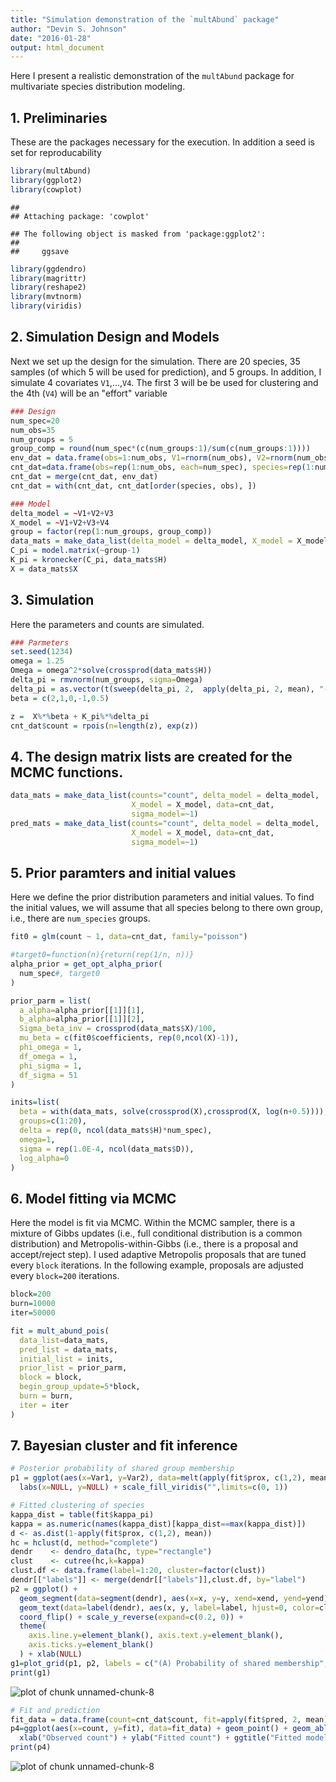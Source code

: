```yaml
---
title: "Simulation demonstration of the `multAbund` package"
author: "Devin S. Johnson"
date: "2016-01-28"
output: html_document
---
```


Here I present a realistic demonstration of the `multAbund` package for multivariate species distribution modeling.

## 1. Preliminaries

These are the packages necessary for the execution. In addition a seed is set for reproducability 


```r
library(multAbund)
library(ggplot2)
library(cowplot)
```

```
## 
## Attaching package: 'cowplot'
```

```
## The following object is masked from 'package:ggplot2':
## 
##     ggsave
```

```r
library(ggdendro)
library(magrittr)
library(reshape2)
library(mvtnorm)
library(viridis)
```

## 2. Simulation Design and Models

Next we set up the design for the simulation. There are 20 species, 35 samples (of which 5 will be used for prediction), and 5 groups. In addition, I simulate 4 covariates `V1`,...,`V4`. The first 3 will be be used for clustering and the 4th (`V4`) will be an "effort" variable


```r
### Design
num_spec=20
num_obs=35
num_groups = 5
group_comp = round(num_spec*(c(num_groups:1)/sum(c(num_groups:1))))
env_dat = data.frame(obs=1:num_obs, V1=rnorm(num_obs), V2=rnorm(num_obs), V3=rnorm(num_obs), V4=rnorm(num_obs))
cnt_dat=data.frame(obs=rep(1:num_obs, each=num_spec), species=rep(1:num_spec, num_obs), count=NA)
cnt_dat = merge(cnt_dat, env_dat)
cnt_dat = with(cnt_dat, cnt_dat[order(species, obs), ])
```


```r
### Model
delta_model = ~V1+V2+V3
X_model = ~V1+V2+V3+V4
group = factor(rep(1:num_groups, group_comp))
data_mats = make_data_list(delta_model = delta_model, X_model = X_model, data=cnt_dat, sigma_model=~1)
C_pi = model.matrix(~group-1) 
K_pi = kronecker(C_pi, data_mats$H)
X = data_mats$X
```

## 3. Simulation

Here the parameters and counts are simulated. 


```r
### Parmeters
set.seed(1234)
omega = 1.25
Omega = omega^2*solve(crossprod(data_mats$H))
delta_pi = rmvnorm(num_groups, sigma=Omega)
delta_pi = as.vector(t(sweep(delta_pi, 2,  apply(delta_pi, 2, mean), "-")))
beta = c(2,1,0,-1,0.5)

z =  X%*%beta + K_pi%*%delta_pi 
cnt_dat$count = rpois(n=length(z), exp(z))
```

## 4. The design matrix lists are created for the MCMC functions.


```r
data_mats = make_data_list(counts="count", delta_model = delta_model, 
                           X_model = X_model, data=cnt_dat, 
                           sigma_model=~1)
pred_mats = make_data_list(counts="count", delta_model = delta_model, 
                           X_model = X_model, data=cnt_dat, 
                           sigma_model=~1)
```

## 5. Prior paramters and initial values

Here we define the prior distribution parameters and initial values. To find the initial values, we will assume that all species belong to there own group, i.e., there are `num_species` groups. 


```r
fit0 = glm(count ~ 1, data=cnt_dat, family="poisson")

#target0=function(n){return(rep(1/n, n))}
alpha_prior = get_opt_alpha_prior(
  num_spec#, target0
)

prior_parm = list(
  a_alpha=alpha_prior[[1]][1],
  b_alpha=alpha_prior[[1]][2],
  Sigma_beta_inv = crossprod(data_mats$X)/100,
  mu_beta = c(fit0$coefficients, rep(0,ncol(X)-1)),
  phi_omega = 1,
  df_omega = 1,
  phi_sigma = 1,
  df_sigma = 51
)

inits=list(
  beta = with(data_mats, solve(crossprod(X),crossprod(X, log(n+0.5)))),
  groups=c(1:20),
  delta = rep(0, ncol(data_mats$H)*num_spec),
  omega=1,
  sigma = rep(1.0E-4, ncol(data_mats$D)),
  log_alpha=0
)
```

## 6. Model fitting via MCMC

Here the model is fit via MCMC. Within the MCMC sampler, there is a mixture of Gibbs updates (i.e., full conditional distribution is a common distribution) and Metropolis-within-Gibbs (i.e., there is a proposal and accept/reject step). I used adaptive Metropolis proposals that are tuned every `block` iterations. In the following example, proposals are adjusted every `block=200` iterations.


```r
block=200
burn=10000
iter=50000

fit = mult_abund_pois(
  data_list=data_mats,
  pred_list = data_mats,
  initial_list = inits,
  prior_list = prior_parm,
  block = block, 
  begin_group_update=5*block,
  burn = burn, 
  iter = iter
) 
```

## 7. Bayesian cluster and fit inference


```r
# Posterior probability of shared group membership
p1 = ggplot(aes(x=Var1, y=Var2), data=melt(apply(fit$prox, c(1,2), mean))) + geom_tile(aes(fill=value)) + labs(x=NULL, y=NULL) +
  labs(x=NULL, y=NULL) + scale_fill_viridis("",limits=c(0, 1))

# Fitted clustering of species
kappa_dist = table(fit$kappa_pi)
kappa = as.numeric(names(kappa_dist)[kappa_dist==max(kappa_dist)])
d <- as.dist(1-apply(fit$prox, c(1,2), mean))
hc = hclust(d, method="complete") 
dendr    <- dendro_data(hc, type="rectangle") 
clust    <- cutree(hc,k=kappa)                   
clust.df <- data.frame(label=1:20, cluster=factor(clust))
dendr[["labels"]] <- merge(dendr[["labels"]],clust.df, by="label")
p2 = ggplot() + 
  geom_segment(data=segment(dendr), aes(x=x, y=y, xend=xend, yend=yend)) + 
  geom_text(data=label(dendr), aes(x, y, label=label, hjust=0, color=cluster), size=5) +
  coord_flip() + scale_y_reverse(expand=c(0.2, 0)) +
  theme(
    axis.line.y=element_blank(), axis.text.y=element_blank(), 
    axis.ticks.y=element_blank()
  ) + xlab(NULL)
g1=plot_grid(p1, p2, labels = c("(A) Probability of shared membership", "(B) Estimated clusters"), hjust=0, ncol=1)
print(g1)
```

![plot of chunk unnamed-chunk-8](figure/unnamed-chunk-8-1.png)

```r
# Fit and prediction
fit_data = data.frame(count=cnt_dat$count, fit=apply(fit$pred, 2, mean))
p4=ggplot(aes(x=count, y=fit), data=fit_data) + geom_point() + geom_abline(intercept=0,slope=1) + 
  xlab("Observed count") + ylab("Fitted count") + ggtitle("Fitted model predictions\n")
print(p4)
```

![plot of chunk unnamed-chunk-8](figure/unnamed-chunk-8-2.png)
